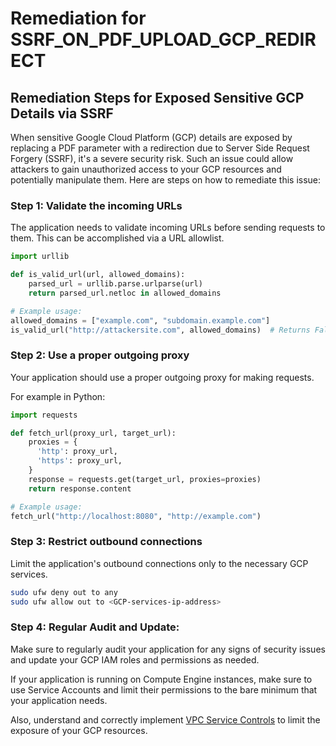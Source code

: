 # Remediation for SSRF_ON_PDF_UPLOAD_GCP_REDIRECT

## Remediation Steps for Exposed Sensitive GCP Details via SSRF

When sensitive Google Cloud Platform (GCP) details are exposed by replacing a PDF parameter with a redirection due to Server Side Request Forgery (SSRF), it's a severe security risk. Such an issue could allow attackers to gain unauthorized access to your GCP resources and potentially manipulate them. Here are steps on how to remediate this issue:

### Step 1: Validate the incoming URLs
The application needs to validate incoming URLs before sending requests to them. This can be accomplished via a URL allowlist.

```python
import urllib

def is_valid_url(url, allowed_domains):
    parsed_url = urllib.parse.urlparse(url)
    return parsed_url.netloc in allowed_domains

# Example usage:
allowed_domains = ["example.com", "subdomain.example.com"]
is_valid_url("http://attackersite.com", allowed_domains)  # Returns False
```
### Step 2: Use a proper outgoing proxy
Your application should use a proper outgoing proxy for making requests.

For example in Python:
```python
import requests

def fetch_url(proxy_url, target_url):
    proxies = {
      'http': proxy_url,
      'https': proxy_url,
    }
    response = requests.get(target_url, proxies=proxies)
    return response.content

# Example usage:
fetch_url("http://localhost:8080", "http://example.com")
```
### Step 3: Restrict outbound connections
Limit the application's outbound connections only to the necessary GCP services.

```bash
sudo ufw deny out to any
sudo ufw allow out to <GCP-services-ip-address> 
```
### Step 4: Regular Audit and Update:
Make sure to regularly audit your application for any signs of security issues and update your GCP IAM roles and permissions as needed.

If your application is running on Compute Engine instances, make sure to use Service Accounts and limit their permissions to the bare minimum that your application needs.

Also, understand and correctly implement [VPC Service Controls](https://cloud.google.com/vpc-service-controls/docs) to limit the exposure of your GCP resources.